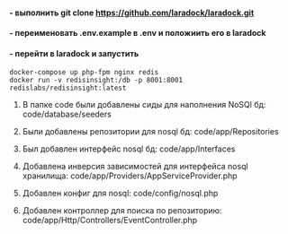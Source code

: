 #### - выполнить git clone  https://github.com/laradock/laradock.git 

#### - переименовать .env.example в .env и положиить его в laradock

#### - перейти в laradock и запустить
````
docker-compose up php-fpm nginx redis
docker run -v redisinsight:/db -p 8001:8001 redislabs/redisinsight:latest
````
1) В папке code были добавлены сиды для наполнения NoSQl бд:
code/database/seeders

2) Были добавлены репозитории для nosql бд:
code/app/Repositories

3) Был добавлен интерфейс nosql бд:
code/app/Interfaces

4) Добавлена инверсия зависимостей для интерфейса nosql хранилища:
code/app/Providers/AppServiceProvider.php

5) Добавлен конфиг для nosql:
code/config/nosql.php

6) Добавлен контроллер для поиска по репозиторию:
   code/app/Http/Controllers/EventController.php
